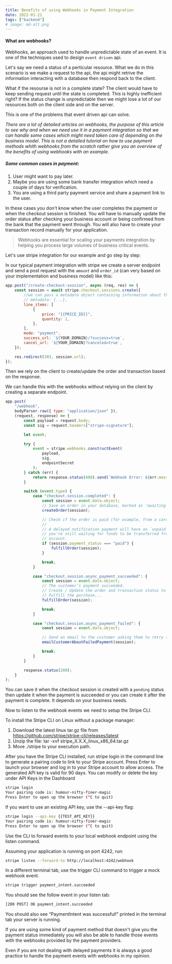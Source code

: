 ```yaml
---
title: Benefits of using Webhooks in Payment Integration
date: 2022-01-21
tags: ["backend"]
# image: md-alt.png
---
```


#### What are webhooks?

Webhooks, an approach used to handle unpredictable state of an event. It is one of the techniques used to design `event driven` api.

Let's say we need a status of a perticular resource. What we do in this scenario is we make a request to the api, the api might retrive the information interacting with a database then respond back to the client.

What if the resourse is not in a complete state? The client would have to keep sending request until the state is completed. This is highly inefficient right? If the status change is unpredictable then we might lose a lot of our resources both on the client side and on the server.

This is one of the problems that event driven api can solve.

_There are a lot of detailed articles on webhooks, the purpose of this article to see why and when we need use it in a payment integration so that we can handle some cases which might need taken care of depending on the business model. This is not a detailed tutorial on how to use payment methods whith webhooks from the scratch rather give you an overview of the benefits of using webhooks with an example._

##### Some common cases in payment:

1. User might want to pay later.
2. Maybe you are using some bank transfer integration which need a couple of days for verification.
3. You are using a third party payment service and share a payment link to the user.

In these cases you don't know when the user completes the payment or when the checkout session is finished. You will have to manually update the order status after checking your business account or being confirmed from the bank that the payment went through. You will also have to create your transaction record manually for your application.

> Webhooks are essential for scaling your payments integration by helping you process large volumes of business critical events.

Let's use stripe integration for our example and go step by step:

In our typical payment integration with stripe we create a server endpoint and send a post request with the `amount` and `order_id` (can very based on your implementation and business model) like this:

```javascript
app.post("/create-checkout-session", async (req, res) => {
	const session = await stripe.checkout.sessions.create({
		//we can pass a metadata object containing information about the order which can be retrived from the session
		// metadata: {...},
		line_items: [
			{
				price: "{{PRICE_ID}}",
				quantity: 1,
			},
		],
		mode: "payment",
		success_url: `${YOUR_DOMAIN}/?success=true`,
		cancel_url: `${YOUR_DOMAIN}?canceled=true`,
	});

	res.redirect(303, session.url);
});
```

Then we rely on the client to create/update the order and transaction based on the response.

We can handle this with the webhooks without relying on the client by creating a separate endpoint.

```javascript
app.post(
	"/webhook",
	bodyParser.raw({ type: "application/json" }),
	(request, response) => {
		const payload = request.body;
		const sig = request.headers["stripe-signature"];

		let event;

		try {
			event = stripe.webhooks.constructEvent(
				payload,
				sig,
				endpointSecret
			);
		} catch (err) {
			return response.status(400).send(`Webhook Error: ${err.message}`);
		}

		switch (event.type) {
			case "checkout.session.completed": {
				const session = event.data.object;
				// Save an order in your database, marked as 'awaiting payment'
				createOrder(session);

				// Check if the order is paid (for example, from a card payment)
				//
				// A delayed notification payment will have an `unpaid` status, as
				// you're still waiting for funds to be transferred from the customer's
				// account.
				if (session.payment_status === "paid") {
					fulfillOrder(session);
				}

				break;
			}

			case "checkout.session.async_payment_succeeded": {
				const session = event.data.object;
				// The customer’s payment succeeded.
				// Create / Update the order and transaction status to paid
				// Fulfill the purchase...
				fulfillOrder(session);

				break;
			}

			case "checkout.session.async_payment_failed": {
				const session = event.data.object;

				// Send an email to the customer asking them to retry their order
				emailCustomerAboutFailedPayment(session);

				break;
			}
		}

		response.status(200);
	}
);
```

You can save it when the checkout session is created with a `pending` status then update it when the payment is succeeded or you can create it after the payment is complete. It depends on your business needs.

Now to listen to the webhook events we need to setup the Stripe CLI.

To install the Stripe CLI on Linux without a package manager:

1. Download the latest linux tar.gz file from https://github.com/stripe/stripe-cli/releases/latest
2. Unzip the file: tar -xvf stripe_X.X.X_linux_x86_64.tar.gz
3. Move ./stripe to your execution path.

After you have the Stripe CLI installed, run stripe login in the command line to generate a pairing code to link to your Stripe account. Press Enter to launch your browser and log in to your Stripe account to allow access. The generated API key is valid for 90 days. You can modify or delete the key under API Keys in the Dashboard

```bash
stripe login
Your pairing code is: humour-nifty-finer-magic
Press Enter to open up the browser (^C to quit)
```

If you want to use an existing API key, use the --api-key flag:

```bash
stripe login --api-key {{TEST_API_KEY}}
Your pairing code is: humour-nifty-finer-magic
Press Enter to open up the browser (^C to quit)
```

Use the CLI to forward events to your local webhook endpoint using the listen command.

Assuming your application is running on port 4242, run:

```bash
stripe listen --forward-to http://localhost:4242/webhook
```

In a different terminal tab, use the trigger CLI command to trigger a mock webhook event.

```bash
stripe trigger payment_intent.succeeded
```

You should see the follow event in your listen tab:

```bash
[200 POST] OK payment_intent.succeeded
```

You should also see “PaymentIntent was successful!” printed in the terminal tab your server is running.

If you are using some kind of payment method that doesn't give you the payment status immediately you will also be able to handle those events with the webhooks provided by the payment providers.

Even if you are not dealing with delayed payments it is always a good practice to handle the payment events with webhooks in my opinion.
